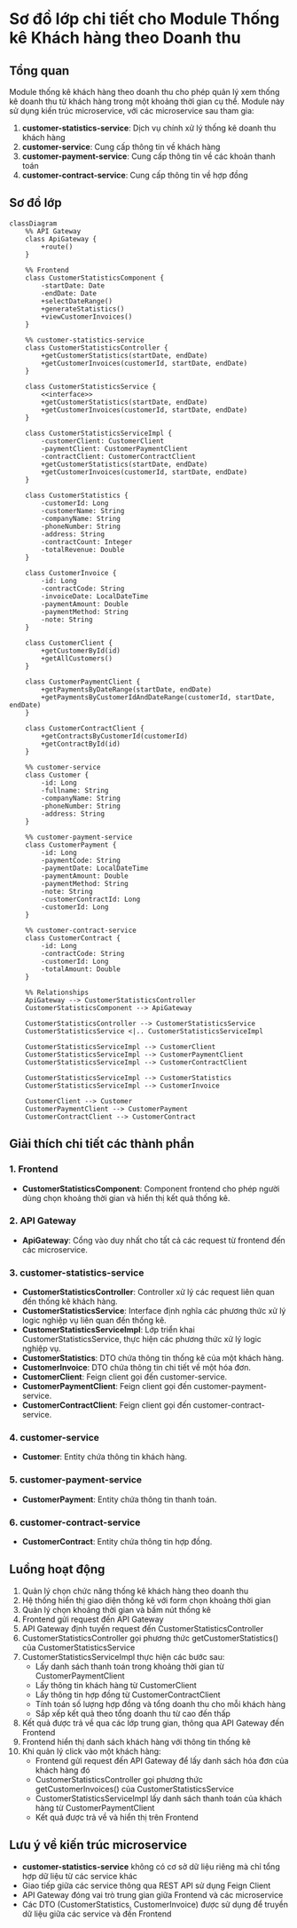 # Sơ đồ lớp chi tiết cho Module Thống kê Khách hàng theo Doanh thu

## Tổng quan

Module thống kê khách hàng theo doanh thu cho phép quản lý xem thống kê doanh thu từ khách hàng trong một khoảng thời gian cụ thể. Module này sử dụng kiến trúc microservice, với các microservice sau tham gia:

1. **customer-statistics-service**: Dịch vụ chính xử lý thống kê doanh thu khách hàng
2. **customer-service**: Cung cấp thông tin về khách hàng
3. **customer-payment-service**: Cung cấp thông tin về các khoản thanh toán
4. **customer-contract-service**: Cung cấp thông tin về hợp đồng

## Sơ đồ lớp

```mermaid
classDiagram
    %% API Gateway
    class ApiGateway {
        +route()
    }

    %% Frontend
    class CustomerStatisticsComponent {
        -startDate: Date
        -endDate: Date
        +selectDateRange()
        +generateStatistics()
        +viewCustomerInvoices()
    }

    %% customer-statistics-service
    class CustomerStatisticsController {
        +getCustomerStatistics(startDate, endDate)
        +getCustomerInvoices(customerId, startDate, endDate)
    }

    class CustomerStatisticsService {
        <<interface>>
        +getCustomerStatistics(startDate, endDate)
        +getCustomerInvoices(customerId, startDate, endDate)
    }

    class CustomerStatisticsServiceImpl {
        -customerClient: CustomerClient
        -paymentClient: CustomerPaymentClient
        -contractClient: CustomerContractClient
        +getCustomerStatistics(startDate, endDate)
        +getCustomerInvoices(customerId, startDate, endDate)
    }

    class CustomerStatistics {
        -customerId: Long
        -customerName: String
        -companyName: String
        -phoneNumber: String
        -address: String
        -contractCount: Integer
        -totalRevenue: Double
    }

    class CustomerInvoice {
        -id: Long
        -contractCode: String
        -invoiceDate: LocalDateTime
        -paymentAmount: Double
        -paymentMethod: String
        -note: String
    }

    class CustomerClient {
        +getCustomerById(id)
        +getAllCustomers()
    }

    class CustomerPaymentClient {
        +getPaymentsByDateRange(startDate, endDate)
        +getPaymentsByCustomerIdAndDateRange(customerId, startDate, endDate)
    }

    class CustomerContractClient {
        +getContractsByCustomerId(customerId)
        +getContractById(id)
    }

    %% customer-service
    class Customer {
        -id: Long
        -fullname: String
        -companyName: String
        -phoneNumber: String
        -address: String
    }

    %% customer-payment-service
    class CustomerPayment {
        -id: Long
        -paymentCode: String
        -paymentDate: LocalDateTime
        -paymentAmount: Double
        -paymentMethod: String
        -note: String
        -customerContractId: Long
        -customerId: Long
    }

    %% customer-contract-service
    class CustomerContract {
        -id: Long
        -contractCode: String
        -customerId: Long
        -totalAmount: Double
    }

    %% Relationships
    ApiGateway --> CustomerStatisticsController
    CustomerStatisticsComponent --> ApiGateway
    
    CustomerStatisticsController --> CustomerStatisticsService
    CustomerStatisticsService <|.. CustomerStatisticsServiceImpl
    
    CustomerStatisticsServiceImpl --> CustomerClient
    CustomerStatisticsServiceImpl --> CustomerPaymentClient
    CustomerStatisticsServiceImpl --> CustomerContractClient
    
    CustomerStatisticsServiceImpl --> CustomerStatistics
    CustomerStatisticsServiceImpl --> CustomerInvoice
    
    CustomerClient --> Customer
    CustomerPaymentClient --> CustomerPayment
    CustomerContractClient --> CustomerContract
```

## Giải thích chi tiết các thành phần

### 1. Frontend
- **CustomerStatisticsComponent**: Component frontend cho phép người dùng chọn khoảng thời gian và hiển thị kết quả thống kê.

### 2. API Gateway
- **ApiGateway**: Cổng vào duy nhất cho tất cả các request từ frontend đến các microservice.

### 3. customer-statistics-service
- **CustomerStatisticsController**: Controller xử lý các request liên quan đến thống kê khách hàng.
- **CustomerStatisticsService**: Interface định nghĩa các phương thức xử lý logic nghiệp vụ liên quan đến thống kê.
- **CustomerStatisticsServiceImpl**: Lớp triển khai CustomerStatisticsService, thực hiện các phương thức xử lý logic nghiệp vụ.
- **CustomerStatistics**: DTO chứa thông tin thống kê của một khách hàng.
- **CustomerInvoice**: DTO chứa thông tin chi tiết về một hóa đơn.
- **CustomerClient**: Feign client gọi đến customer-service.
- **CustomerPaymentClient**: Feign client gọi đến customer-payment-service.
- **CustomerContractClient**: Feign client gọi đến customer-contract-service.

### 4. customer-service
- **Customer**: Entity chứa thông tin khách hàng.

### 5. customer-payment-service
- **CustomerPayment**: Entity chứa thông tin thanh toán.

### 6. customer-contract-service
- **CustomerContract**: Entity chứa thông tin hợp đồng.

## Luồng hoạt động

1. Quản lý chọn chức năng thống kê khách hàng theo doanh thu
2. Hệ thống hiển thị giao diện thống kê với form chọn khoảng thời gian
3. Quản lý chọn khoảng thời gian và bấm nút thống kê
4. Frontend gửi request đến API Gateway
5. API Gateway định tuyến request đến CustomerStatisticsController
6. CustomerStatisticsController gọi phương thức getCustomerStatistics() của CustomerStatisticsService
7. CustomerStatisticsServiceImpl thực hiện các bước sau:
   - Lấy danh sách thanh toán trong khoảng thời gian từ CustomerPaymentClient
   - Lấy thông tin khách hàng từ CustomerClient
   - Lấy thông tin hợp đồng từ CustomerContractClient
   - Tính toán số lượng hợp đồng và tổng doanh thu cho mỗi khách hàng
   - Sắp xếp kết quả theo tổng doanh thu từ cao đến thấp
8. Kết quả được trả về qua các lớp trung gian, thông qua API Gateway đến Frontend
9. Frontend hiển thị danh sách khách hàng với thông tin thống kê
10. Khi quản lý click vào một khách hàng:
    - Frontend gửi request đến API Gateway để lấy danh sách hóa đơn của khách hàng đó
    - CustomerStatisticsController gọi phương thức getCustomerInvoices() của CustomerStatisticsService
    - CustomerStatisticsServiceImpl lấy danh sách thanh toán của khách hàng từ CustomerPaymentClient
    - Kết quả được trả về và hiển thị trên Frontend

## Lưu ý về kiến trúc microservice

- **customer-statistics-service** không có cơ sở dữ liệu riêng mà chỉ tổng hợp dữ liệu từ các service khác
- Giao tiếp giữa các service thông qua REST API sử dụng Feign Client
- API Gateway đóng vai trò trung gian giữa Frontend và các microservice
- Các DTO (CustomerStatistics, CustomerInvoice) được sử dụng để truyền dữ liệu giữa các service và đến Frontend
